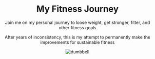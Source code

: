 <div align="center">

# My Fitness Journey

Join me on my personal journey to loose weight, get stronger, fitter, and other fitness goals

After years of inconsistency, this is my attempt to permanently make the improvements for sustainable fitness

![dumbbell](https://user-images.githubusercontent.com/52106331/148104179-dc255656-1b29-4f22-bc2c-49bf4d64447c.jpg)

</div>
